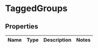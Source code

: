 

# TaggedGroups


## Properties

| Name | Type | Description | Notes |
|------------ | ------------- | ------------- | -------------|



